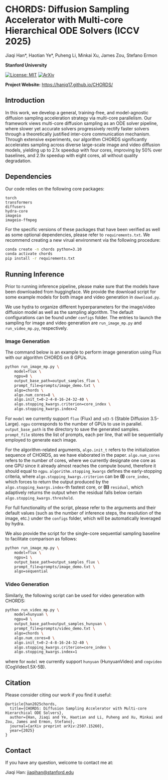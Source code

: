 # CHORDS: Diffusion Sampling Accelerator with Multi-core Hierarchical ODE Solvers (ICCV 2025)

Jiaqi Han*, Haotian Ye*, Puheng Li, Minkai Xu, James Zou, Stefano Ermon

**Stanford University**

[![License: MIT](https://img.shields.io/badge/License-MIT-yellow.svg)](https://github.com/hanjq17/CHORDS/blob/main/LICENSE)
[![ArXiv](https://img.shields.io/static/v1?&logo=arxiv&label=Paper&message=Arxiv:CHORDS&color=B31B1B)](https://arxiv.org/abs/2507.15260)

**Project Website:** https://hanjq17.github.io/CHORDS/

## Introduction

In this work, we develop a general, training-free, and model-agnostic diffusion sampling acceleration strategy via multi-core parallelism. Our framework views multi-core diffusion sampling as an ODE solver pipeline, where slower yet accurate solvers progressively rectify faster solvers through a theoretically justified inter-core communication mechanism. Through extensive experiments, our algorithm CHORDS significantly accelerates sampling across diverse large-scale image and video diffusion models, yielding up to 2.1x speedup with four cores, improving by 50% over baselines, and 2.9x speedup with eight cores, all without quality degradation.

<!-- ![Overview](assets/framework.png "Overview") -->

## Dependencies
Our code relies on the following core packages:
```
torch
transformers
diffusers
hydra-core
imageio
imageio-ffmpeg
```
For the specific versions of these packages that have been verified as well as some optional dependencies, please refer to `requirements.txt`. We recommend creating a new virual environment via the following procedure:
```bash
conda create -n chords python=3.10
conda activate chords
pip install -r requirements.txt
```

## Running Inference

Prior to running inference pipeline, please make sure that the models have been downloaded from huggingface. We provide the download script for some example models for both image and video generation in `download.py`.


We use hydra to organize different hyperparameters for the image/video diffusion model as well as the sampling algorithm. The default configurations can be found under `configs` folder. The entries to launch the sampling for image and video generation are `run_image_mp.py` and `run_video_mp.py`, respectively.

### Image Generation
The command below is an example to perform image generation using Flux with our algorithm CHORDS on 8 GPUs.
```bash
python run_image_mp.py \
    model=flux \
    ngpu=8 \
    output_base_path=output_samples_flux \
    prompt_file=prompts/image_demo.txt \
    algo=chords \
    algo.num_cores=8 \
    algo.init_t=0-2-4-8-16-24-32-40 \
    algo.stopping_kwargs.criterion=core_index \
    algo.stopping_kwargs.index=2
```
For `model` we currently support `flux` (Flux) and `sd3-5` (Stable Diffusion 3.5-Large). `ngpu` corresponds to the number of GPUs to use in parallel. `output_base_path` is the directory to save the generated samples. `prompt_file` stores the list of prompts, each per line, that will be sequentially employed to generate each image.

For the algorithm-related arguments, `algo.init_t` refers to the initialization sequence of CHORDS, as we have elaborated in the paper. `algo.num_cores` refers to the number of cores, where we currently designate one core as one GPU since it already almost reaches the compute bound, therefore it should equal to `ngpu`. `algorithm.stopping_kwargs` defines the early-stopping criteria, where `algo.stopping_kwargs.criterion` can be **(I)** `core_index`, which forces to return the output produced by the `algo.stopping_kwargs.index`-th fastest core, or **(II)** `residual`, which adaptively returns the output when the residual falls below certain `algo.stopping_kwargs.threshold`.

For full functionality of the script, please refer to the arguments and their default values (such as the number of inference steps, the resolution of the image, etc.) under the `configs` folder, which will be automatically leveraged by hydra.

We also provide the script for the single-core sequential sampling baseline to facilitate comparison as follows:
```bash
python run_image_mp.py \
    model=flux \
    ngpu=1 \
    output_base_path=output_samples_flux \
    prompt_file=prompts/image_demo.txt \
    algo=sequential
```

### Video Generation

Similarly, the following script can be used for video generation with CHORDS:
```bash
python run_video_mp.py \
    model=hunyuan \
    ngpu=8 \
    output_base_path=output_samples_hunyuan \
    prompt_file=prompts/video_demo.txt \
    algo=chords \
    algo.num_cores=8 \
    algo.init_t=0-2-4-8-16-24-32-40 \
    algo.stopping_kwargs.criterion=core_index \
    algo.stopping_kwargs.index=1
```
where for `model` we currently support `hunyuan` (HunyuanVideo) and `cogvideo` (CogVideo1.5X-5B).

## Citation
Please consider citing our work if you find it useful:
```
@article{han2025chords,
  title={CHORDS: Diffusion Sampling Accelerator with Multi-core Hierarchical ODE Solvers},
  author={Han, Jiaqi and Ye, Haotian and Li, Puheng and Xu, Minkai and Zou, James and Ermon, Stefano},
  journal={arXiv preprint arXiv:2507.15260},
  year={2025}
}
```

## Contact

If you have any question, welcome to contact me at:

Jiaqi Han: jiaqihan@stanford.edu

